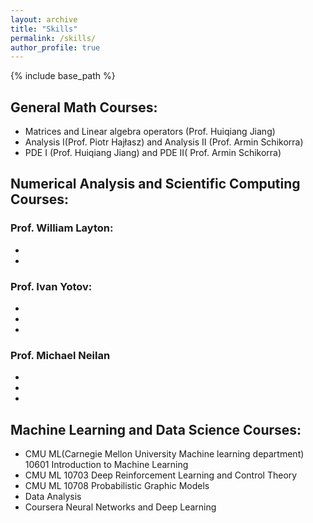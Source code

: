 ```yaml
---
layout: archive
title: "Skills"
permalink: /skills/
author_profile: true
---
```


{% include base_path %}
## General Math Courses:
* Matrices and Linear algebra operators (Prof. Huiqiang Jiang)
* Analysis I(Prof. Piotr Hajłasz) and Analysis II (Prof. Armin Schikorra)
* PDE I (Prof. Huiqiang Jiang) and PDE II( Prof. Armin Schikorra)

## Numerical Analysis and Scientific Computing Courses:
### Prof. William Layton:
*
*
### Prof. Ivan Yotov:
*
*
*

### Prof. Michael Neilan
*
*
*

## Machine Learning and Data Science Courses:
* CMU ML(Carnegie Mellon University Machine learning department) 10601 Introduction to Machine Learning <br />
* CMU ML 10703 Deep Reinforcement Learning and Control Theory <br />
* CMU ML 10708 Probabilistic Graphic Models <br />
* Data Analysis 
* Coursera Neural Networks and Deep Learning 
